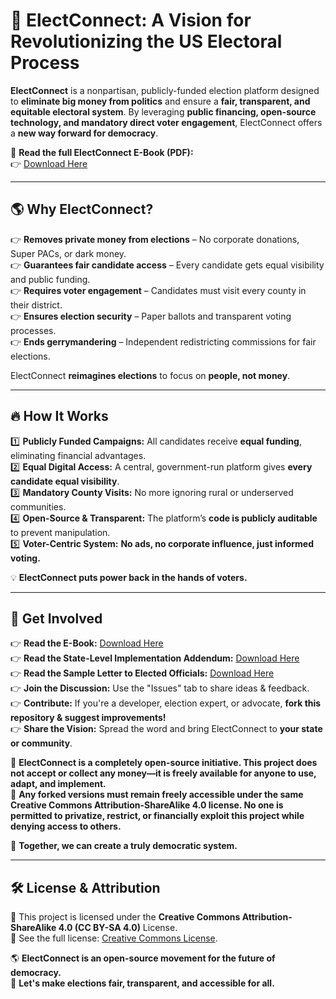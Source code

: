 # 📢 ElectConnect: A Vision for Revolutionizing the US Electoral Process

**ElectConnect** is a nonpartisan, publicly-funded election platform designed to **eliminate big money from politics** and ensure a **fair, transparent, and equitable electoral system**. By leveraging **public financing, open-source technology, and mandatory direct voter engagement**, ElectConnect offers a **new way forward for democracy**.

📛 **Read the full ElectConnect E-Book (PDF):**  
👉 [Download Here](https://github.com/ElectConnectProject/ElectConnect-Reform/blob/main/ElectConnect%20E-Book_%20A%20Vision%20for%20Revolutionizing%20the%20US%20Electoral%20Process.pdf)  

---

## 🌎 Why ElectConnect?  
👉 **Removes private money from elections** – No corporate donations, Super PACs, or dark money.  
👉 **Guarantees fair candidate access** – Every candidate gets equal visibility and public funding.  
👉 **Requires voter engagement** – Candidates must visit every county in their district.  
👉 **Ensures election security** – Paper ballots and transparent voting processes.  
👉 **Ends gerrymandering** – Independent redistricting commissions for fair elections.  

ElectConnect **reimagines elections** to focus on **people, not money**.

---

## 🔥 How It Works  
1️⃣ **Publicly Funded Campaigns:** All candidates receive **equal funding**, eliminating financial advantages.  
2️⃣ **Equal Digital Access:** A central, government-run platform gives **every candidate equal visibility**.  
3️⃣ **Mandatory County Visits:** No more ignoring rural or underserved communities.  
4️⃣ **Open-Source & Transparent:** The platform’s **code is publicly auditable** to prevent manipulation.  
5️⃣ **Voter-Centric System:** **No ads, no corporate influence, just informed voting.**  

💡 **ElectConnect puts power back in the hands of voters.**  

---

## 📝 Get Involved  
👉 **Read the E-Book:** [Download Here](https://github.com/ElectConnectProject/ElectConnect-Reform/blob/main/ElectConnect%20E-Book_%20A%20Vision%20for%20Revolutionizing%20the%20US%20Electoral%20Process.pdf)  
👉 **Read the State-Level Implementation Addendum:** [Download Here](https://github.com/ElectConnectProject/ElectConnect-Reform/blob/main/%F0%9F%93%9C%20ElectConnect%20Addendum_%20State-Level%20Implementation%20%26%20Strategy.pdf)  
👉 **Read the Sample Letter to Elected Officials:** [Download Here](https://github.com/ElectConnectProject/ElectConnect-Reform/blob/main/%F0%9F%93%9C%20ElectConnect%20Sample%20Letter%20to%20Elected%20Officials.pdf)  
👉 **Join the Discussion:** Use the "Issues" tab to share ideas & feedback.  
👉 **Contribute:** If you're a developer, election expert, or advocate, **fork this repository & suggest improvements!**  
👉 **Share the Vision:** Spread the word and bring ElectConnect to **your state or community**.  

📌 **ElectConnect is a completely open-source initiative. This project does not accept or collect any money—it is freely available for anyone to use, adapt, and implement.**  
📌 **Any forked versions must remain freely accessible under the same Creative Commons Attribution-ShareAlike 4.0 license. No one is permitted to privatize, restrict, or financially exploit this project while denying access to others.**  

📌 **Together, we can create a truly democratic system.**  

---

## 🛠 License & Attribution  
📝 This project is licensed under the **Creative Commons Attribution-ShareAlike 4.0 (CC BY-SA 4.0)** License.  
🔗 See the full license: [Creative Commons License](https://creativecommons.org/licenses/by-sa/4.0/legalcode).  

🌎 **ElectConnect is an open-source movement for the future of democracy.**  
📢 **Let's make elections fair, transparent, and accessible for all.**


